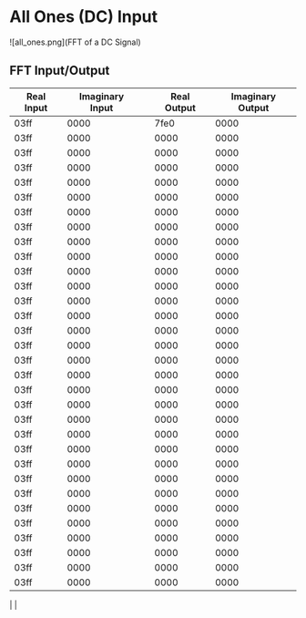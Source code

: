 # All Ones (DC) Input

![all_ones.png](FFT of a DC Signal)

## FFT Input/Output

| Real Input | Imaginary Input |    | Real Output | Imaginary Output |
| ---------- | --------------- | -- | ----------- | ---------------- |
| 03ff       | 0000            |    | 7fe0        | 0000             |
| 03ff       | 0000            |    | 0000        | 0000             |
| 03ff       | 0000            |    | 0000        | 0000             |
| 03ff       | 0000            |    | 0000        | 0000             |
| 03ff       | 0000            |    | 0000        | 0000             |
| 03ff       | 0000            |    | 0000        | 0000             |
| 03ff       | 0000            |    | 0000        | 0000             |
| 03ff       | 0000            |    | 0000        | 0000             |
| 03ff       | 0000            |    | 0000        | 0000             |
| 03ff       | 0000            |    | 0000        | 0000             |
| 03ff       | 0000            |    | 0000        | 0000             |
| 03ff       | 0000            |    | 0000        | 0000             |
| 03ff       | 0000            |    | 0000        | 0000             |
| 03ff       | 0000            |    | 0000        | 0000             |
| 03ff       | 0000            |    | 0000        | 0000             |
| 03ff       | 0000            |    | 0000        | 0000             |
| 03ff       | 0000            |    | 0000        | 0000             |
| 03ff       | 0000            |    | 0000        | 0000             |
| 03ff       | 0000            |    | 0000        | 0000             |
| 03ff       | 0000            |    | 0000        | 0000             |
| 03ff       | 0000            |    | 0000        | 0000             |
| 03ff       | 0000            |    | 0000        | 0000             |
| 03ff       | 0000            |    | 0000        | 0000             |
| 03ff       | 0000            |    | 0000        | 0000             |
| 03ff       | 0000            |    | 0000        | 0000             |
| 03ff       | 0000            |    | 0000        | 0000             |
| 03ff       | 0000            |    | 0000        | 0000             |
| 03ff       | 0000            |    | 0000        | 0000             |
| 03ff       | 0000            |    | 0000        | 0000             |
| 03ff       | 0000            |    | 0000        | 0000             |
| 03ff       | 0000            |    | 0000        | 0000             |
| 03ff       | 0000            |    | 0000        | 0000             |
| 
| 
